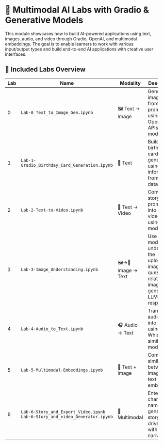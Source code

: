 # 🎨 Multimodal AI Labs with Gradio & Generative Models
This module showcases how to build AI-powered applications using text, images, audio, and video through Gradio, OpenAI, and multimodal embeddings. The goal is to enable learners to work with various input/output types and build end-to-end AI applications with creative user interfaces.
## 🧪 Included Labs Overview

| Lab | Name                                                          | Modality           | Description                                                                 |
|-----|---------------------------------------------------------------|--------------------|-----------------------------------------------------------------------------|
| 0   | `Lab-0_Text_to_Image_Gen.ipynb`                               | 🖼️ Text → Image     | Generate images from text prompts using OpenAI APIs (Dall-e model)        |
| 1   | `Lab-1-Gradio_Birthday_Card_Generation.ipynb`                 | 📝 Text            | Build a birthday card generator using information from dataset            |
| 2   | `Lab-2-Text-to-Video.ipynb`                                   | 🎥 Text → Video     | Convert story-like prompts into short videos using AI models               |
| 3   | `Lab-3-Image_Understanding.ipynb`                             | 🖼️→🧠 Image → Text   | Use gpt-4 models to understand the uploaded image, ask question related to image and generate LLM response                |
| 4   | `Lab-4-Audio_to_Text.ipynb`                                   | 🎧 Audio → Text     | Transcribe audio files into text using Whisper or similar models           |
| 5   | `Lab-5-Multimodal-Embeddings.ipynb`                           | 🔗 Text + Image     | Compare similarity between image and text using embeddings                 |
| 6   | `Lab-6-Story_and_Export_Video.ipynb`<br>`Lab-6-Story_and_video_Generator.ipynb` | 📜 Multimodal       | Enter character name and generate story-driven video with narration       |
